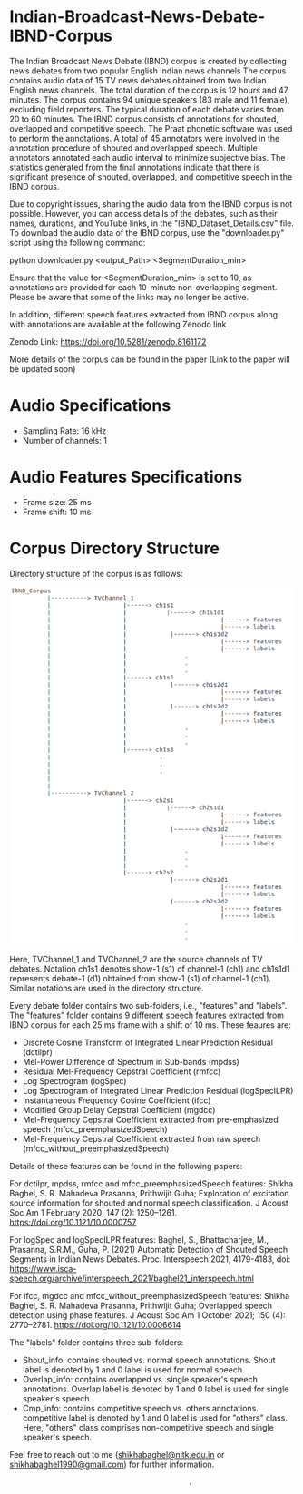 # Indian-Broadcast-News-Debate-IBND-Corpus

The Indian Broadcast News Debate (IBND) corpus is created by collecting news debates from two popular English Indian news channels The corpus contains audio data of 15 TV news debates obtained from two Indian English news channels. The total duration of the corpus is 12 hours and 47 minutes. The corpus contains 94 unique speakers
(83 male and 11 female), excluding field reporters. The typical duration of each debate varies from 20 to 60 minutes. The IBND corpus consists of annotations for shouted, overlapped and competitive speech. The Praat phonetic software was used to perform the annotations. A total of 45 annotators were involved in the annotation
procedure of shouted and overlapped speech. Multiple annotators annotated each audio interval to minimize subjective bias. The statistics generated from
the final annotations indicate that there is significant presence of shouted, overlapped, and competitive speech in the IBND corpus. 

Due to copyright issues, sharing the audio data from the IBND corpus is not possible. However, you can access details of the debates, such as their names, durations, and YouTube links, in the "IBND_Dataset_Details.csv" file. To download the audio data of the IBND corpus, use the "downloader.py" script using the following command:

python downloader.py <output_Path> <SegmentDuration_min>

Ensure that the value for <SegmentDuration_min> is set to 10, as annotations are provided for each 10-minute non-overlapping segment. Please be aware that some of the links may no longer be active.

In addition, different speech features extracted from IBND corpus along with annotations are available at the following Zenodo link

Zenodo Link: https://doi.org/10.5281/zenodo.8161172

More details of the corpus can be found in the paper (Link to the paper will be updated soon)  


# Audio Specifications
- Sampling Rate: 16 kHz
- Number of channels: 1

# Audio Features Specifications
- Frame size: 25 ms
- Frame shift: 10 ms

# Corpus Directory Structure
Directory structure of the corpus is as follows:

<div align="left"><img src="IBND_corpus_directory_structure.png" width="550"/></div>

Here, TVChannel_1 and TVChannel_2 are the source channels of TV debates. Notation ch1s1 denotes show-1 (s1) of channel-1 (ch1) and ch1s1d1 represents debate-1 (d1) obtained from show-1 (s1) of channel-1 (ch1). Similar notations are used in the directory structure.   

Every debate folder contains two sub-folders, i.e., "features" and "labels". The "features" folder contains 9 different speech features extracted from IBND corpus for each 25 ms frame with a shift of 10 ms. These feaures are:

- Discrete Cosine Transform of Integrated Linear Prediction Residual (dctilpr)
- Mel-Power Difference of Spectrum in Sub-bands (mpdss)
- Residual Mel-Frequency Cepstral Coefficient (rmfcc)
- Log Spectrogram (logSpec)
- Log Spectrogram of Integrated Linear Prediction Residual (logSpecILPR)
- Instantaneous Frequency Cosine Coefficient (ifcc)
- Modified Group Delay Cepstral Coefficient (mgdcc) 
- Mel-Frequency Cepstral Coefficient extracted from pre-emphasized speech (mfcc_preemphasizedSpeech)
- Mel-Frequency Cepstral Coefficient extracted from raw speech (mfcc_without_preemphasizedSpeech)

Details of these features can be found in the following papers:

For dctilpr, mpdss, rmfcc and mfcc_preemphasizedSpeech features: Shikha Baghel, S. R. Mahadeva Prasanna, Prithwijit Guha; Exploration of excitation source information for shouted and normal speech classification. J Acoust Soc Am 1 February 2020; 147 (2): 1250–1261. https://doi.org/10.1121/10.0000757

For logSpec and logSpecILPR features: Baghel, S., Bhattacharjee, M., Prasanna, S.R.M., Guha, P. (2021) Automatic Detection of Shouted Speech Segments in Indian News Debates. Proc. Interspeech 2021, 4179-4183, doi: https://www.isca-speech.org/archive/interspeech_2021/baghel21_interspeech.html

For ifcc, mgdcc and mfcc_without_preemphasizedSpeech features: Shikha Baghel, S. R. Mahadeva Prasanna, Prithwijit Guha; Overlapped speech detection using phase features. J Acoust Soc Am 1 October 2021; 150 (4): 2770–2781. https://doi.org/10.1121/10.0006614 


 The "labels" folder contains three sub-folders:
 - Shout_info: contains shouted vs. normal speech annotations. Shout label is denoted by 1 and 0 label is used for normal speech. 
 - Overlap_info: contains overlapped vs. single speaker's speech annotations. Overlap label is denoted by 1 and 0 label is used for  single speaker's speech. 
 - Cmp_info: contains competitive speech vs. others annotations. competitive label is denoted by 1 and 0 label is used for "others" class. Here, "others" class comprises non-competitive speech and single speaker's speech.


 Feel free to reach out to me (shikhabaghel@nitk.edu.in or shikhabaghel1990@gmail.com) for further information.

                                                .                                                              

